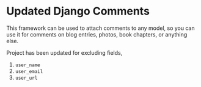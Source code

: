 # Updated Django Comments

This framework can be used to attach comments to any model, so you can use it
for comments on blog entries, photos, book chapters, or anything else.

Project has been updated for excluding fields,

1. `user_name`
2. `user_email`
3. `user_url`
